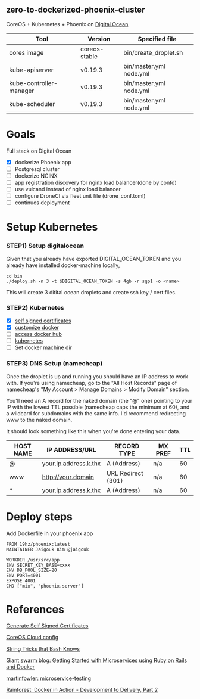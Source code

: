 zero-to-dockerized-phoenix-cluster
----------------------------------

CoreOS + Kubernetes + Phoenix on [Digital Ocean](https://www.digitalocean.com/?refcode=842fc3e1bfa6)

| Tool | Version | Specified file |
| --- | --- |  --- |
| cores image | coreos-stable | bin/create_droplet.sh |
| kube-apiserver | v0.19.3 | bin/master.yml node.yml |
| kube-controller-manager | v0.19.3 | bin/master.yml node.yml |
| kube-scheduler | v0.19.3 | bin/master.yml node.yml |


# Goals

Full stack on Digital Ocean

- [x] dockerize Phoenix app
- [ ] Postgresql cluster
- [ ] dockerize NGINX
- [ ] app registration discovery for nginx load balancer(done by confd)
- [ ] use vulcand instead of nginx load balancer
- [ ] configure DroneCI via fleet unit file (drone_conf.toml)
- [ ] continuos deployment

# Setup Kubernetes

### STEP1) Setup digitalocean

Given that you already have exported DIGITAL_OCEAN_TOKEN
and you already have installed docker-machine locally,

```
cd bin
./deploy.sh -n 3 -t $DIGITAL_OCEAN_TOKEN -s 4gb -r sgp1 -o <name>

```

This will create 3 ditital ocean droplets 
and create ssh key / cert files. 

### STEP2) Kubernetes

- [x] [self signed certificates](https://coreos.com/os/docs/latest/generate-self-signed-certificates.html)
- [x] [customize docker](https://coreos.com/os/docs/latest/customizing-docker.html)
- [ ] [access docker hub](https://coreos.com/os/docs/latest/registry-authentication.html)
- [ ] [kubernetes](https://coreos.com/kubernetes/docs/latest/getting-started.html)
- [ ] Set docker machine dir

### STEP3) DNS Setup (namecheap)

Once the droplet is up and running you should have an IP address to work with. If you're using namecheap, go to the "All Host Records" page of namecheap's "My Account > Manage Domains > Modify Domain" section.

You'll need an A record for the naked domain (the "@" one) pointing to your IP with the lowest TTL possible (namecheap caps the minimum at 60), and a wildcard for subdomains with the same info. I'd recommend redirecting www to the naked domain.

It should look something like this when you're done entering your data.

| HOST NAME | IP ADDRESS/URL | RECORD TYPE | MX PREF | TTL |
| --- | --- | --- | --- | --- |
| @ | your.ip.address.k.thx | A (Address) | n/a | 60 |
| www | http://your.domain | URL Redirect (301) | n/a | 60 |
| * | your.ip.address.k.thx | A (Address) | n/a | 60 |

# Deploy steps

Add Dockerfile in your phoenix app

```
FROM 19hz/phoenix:latest
MAINTAINER Jaigouk Kim @jaigouk

WORKDIR /usr/src/app
ENV SECRET_KEY_BASE=xxxx
ENV DB_POOL_SIZE=20
ENV PORT=4001
EXPOSE 4001
CMD ["mix", "phoenix.server"]
```

# References

[Generate Self Signed Certificates](https://coreos.com/os/docs/latest/generate-self-signed-certificates.html)

[CoreOS Cloud config](https://github.com/coreos/coreos-cloudinit/blob/master/Documentation/cloud-config.md#users)

[String Tricks that Bash Knows](http://spin.atomicobject.com/2014/02/16/bash-string-maniuplation/)

[Giant swarm blog: Getting Started with Microservices using Ruby on Rails and Docker](http://blog.giantswarm.io/getting-started-with-microservices-using-ruby-on-rails-and-docker)

[martinfowler: microservice-testing](http://martinfowler.com/articles/microservice-testing/)

[Rainforest: Docker in Action - Development to Delivery, Part 2](https://blog.rainforestqa.com/2014-12-08-docker-in-action-from-deployment-to-delivery-part-2-continuous-integration/)
